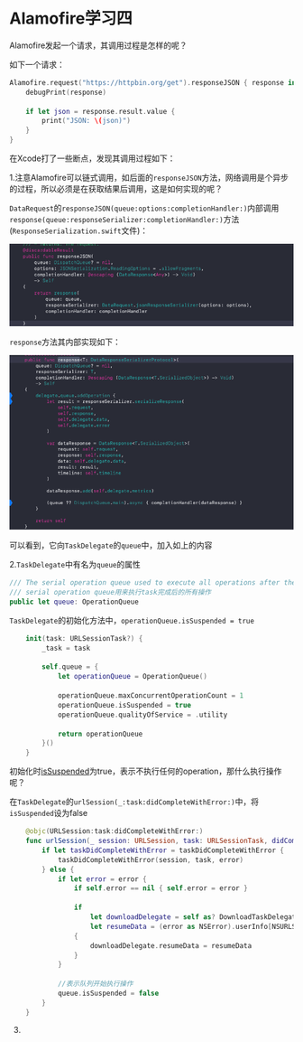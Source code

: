 # Alamofire学习四

Alamofire发起一个请求，其调用过程是怎样的呢？

如下一个请求：

```swift
Alamofire.request("https://httpbin.org/get").responseJSON { response in
    debugPrint(response)

    if let json = response.result.value {
        print("JSON: \(json)")
    }
}
```

在Xcode打了一些断点，发现其调用过程如下：

1.注意Alamofire可以链式调用，如后面的`responseJSON`方法，网络调用是个异步的过程，所以必须是在获取结果后调用，这是如何实现的呢？

`DataRequest`的`responseJSON(queue:options:completionHandler:)`内部调用`response(queue:responseSerializer:completionHandler:)`方法(`ResponseSerialization.swift`文件)：

![16](https://github.com/winfredzen/iOS-Basic/blob/master/%E7%BD%91%E7%BB%9C/images/16.png)

`response`方法其内部实现如下：

![17](https://github.com/winfredzen/iOS-Basic/blob/master/%E7%BD%91%E7%BB%9C/images/17.png)

可以看到，它向`TaskDelegate`的`queue`中，加入如上的内容

2.`TaskDelegate`中有名为`queue`的属性

```swift
/// The serial operation queue used to execute all operations after the task completes.
/// serial operation queue用来执行task完成后的所有操作
public let queue: OperationQueue
```

`TaskDelegate`的初始化方法中，`operationQueue.isSuspended = true`

```swift
    init(task: URLSessionTask?) {
        _task = task

        self.queue = {
            let operationQueue = OperationQueue()

            operationQueue.maxConcurrentOperationCount = 1
            operationQueue.isSuspended = true
            operationQueue.qualityOfService = .utility

            return operationQueue
        }()
    }
```

初始化时[isSuspended](https://developer.apple.com/documentation/foundation/operationqueue/1415909-issuspended)为true，表示不执行任何的operation，那什么执行操作呢？

在`TaskDelegate`的`urlSession(_:task:didCompleteWithError:)`中，将`isSuspended`设为false

```swift
    @objc(URLSession:task:didCompleteWithError:)
    func urlSession(_ session: URLSession, task: URLSessionTask, didCompleteWithError error: Error?) {
        if let taskDidCompleteWithError = taskDidCompleteWithError {
            taskDidCompleteWithError(session, task, error)
        } else {
            if let error = error {
                if self.error == nil { self.error = error }

                if
                    let downloadDelegate = self as? DownloadTaskDelegate,
                    let resumeData = (error as NSError).userInfo[NSURLSessionDownloadTaskResumeData] as? Data
                {
                    downloadDelegate.resumeData = resumeData
                }
            }

          	//表示队列开始执行操作
            queue.isSuspended = false
        }
    }
```

3.